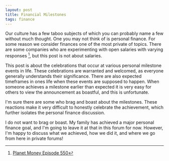 ```yaml
---
layout: post
title: Financial Milestones
tags: finance
---
```


Our culture has a few taboo subjects of which you can probably name a few without much thought. One you may not think of is personal finance. For some reason we consider finances one of the most private of topics. There are some companies who are experimenting with open salaries with varying responses [^PME550], but this post is not about salaries.

This post is about the celebrations that occur at various personal milestone events in life. These celebrations are warranted and welcomed, as everyone generally understands their significance. There are also expected timeframes in ones life when these events are supposed to happen. When someone achieves a milestone earlier than expected it is very easy for others to view the announcement as boastful, and this is unfortunate.

I'm sure there are some who brag and boast about the milestones. These reactions make it very difficult to honestly celebrate the achievement, which further isolates the personal finance discussion.

I do not want to brag or boast.  My family has achieved a major personal finance goal, and I'm going to leave it at that in this forum for now. However, I'm happy to discuss what we achieved, how we did it, and where we go from here in private forums!

[^PME550]: [Planet Money Episode 550](http://www.npr.org/blogs/money/2014/07/02/327289264/episode-550-when-salaries-arent-secret)
